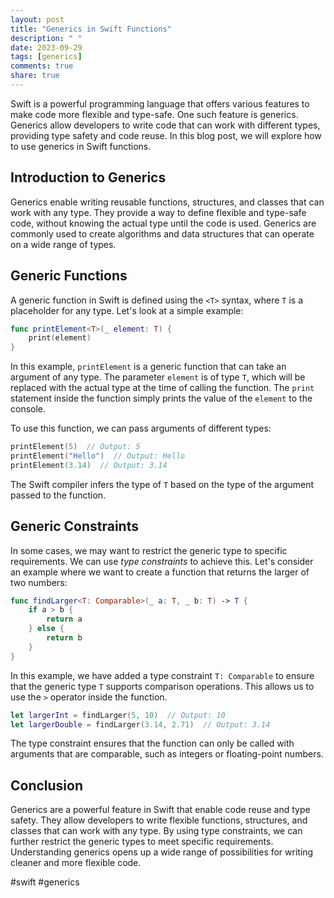 ```yaml
---
layout: post
title: "Generics in Swift Functions"
description: " "
date: 2023-09-29
tags: [generics]
comments: true
share: true
---
```


Swift is a powerful programming language that offers various features to make code more flexible and type-safe. One such feature is generics. Generics allow developers to write code that can work with different types, providing type safety and code reuse. In this blog post, we will explore how to use generics in Swift functions.

## Introduction to Generics

Generics enable writing reusable functions, structures, and classes that can work with any type. They provide a way to define flexible and type-safe code, without knowing the actual type until the code is used. Generics are commonly used to create algorithms and data structures that can operate on a wide range of types.

## Generic Functions

A generic function in Swift is defined using the `<T>` syntax, where `T` is a placeholder for any type. Let's look at a simple example:

```swift
func printElement<T>(_ element: T) {
    print(element)
}
```

In this example, `printElement` is a generic function that can take an argument of any type. The parameter `element` is of type `T`, which will be replaced with the actual type at the time of calling the function. The `print` statement inside the function simply prints the value of the `element` to the console.

To use this function, we can pass arguments of different types:

```swift
printElement(5)  // Output: 5
printElement("Hello")  // Output: Hello
printElement(3.14)  // Output: 3.14
```

The Swift compiler infers the type of `T` based on the type of the argument passed to the function.

## Generic Constraints

In some cases, we may want to restrict the generic type to specific requirements. We can use *type constraints* to achieve this. Let's consider an example where we want to create a function that returns the larger of two numbers:

```swift
func findLarger<T: Comparable>(_ a: T, _ b: T) -> T {
    if a > b {
        return a
    } else {
        return b
    }
}
```

In this example, we have added a type constraint `T: Comparable` to ensure that the generic type `T` supports comparison operations. This allows us to use the `>` operator inside the function.

```swift
let largerInt = findLarger(5, 10)  // Output: 10
let largerDouble = findLarger(3.14, 2.71)  // Output: 3.14
```

The type constraint ensures that the function can only be called with arguments that are comparable, such as integers or floating-point numbers.

## Conclusion

Generics are a powerful feature in Swift that enable code reuse and type safety. They allow developers to write flexible functions, structures, and classes that can work with any type. By using type constraints, we can further restrict the generic types to meet specific requirements. Understanding generics opens up a wide range of possibilities for writing cleaner and more flexible code.

#swift #generics
